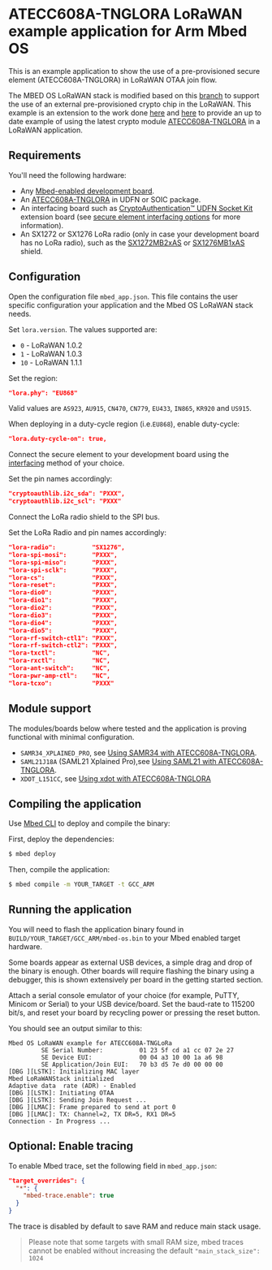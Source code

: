 # ATECC608A-TNGLORA LoRaWAN example application for Arm Mbed OS 

This is an example application to show the use of a pre-provisioned secure element (ATECC608A-TNGLORA) in LoRaWAN OTAA join flow.

The MBED OS LoRaWAN stack is modified based on this [branch](https://github.com/hasnainvirk/mbed-os/tree/ATECC608_PoC) to support the use of an external pre-provisioned crypto chip in the LoRaWAN. This example is an extension to the work done [here](https://github.com/ARMmbed/mbed-os-example-lorawan-atecc608a) and [here](https://github.com/MicrochipTech/cryptoauthlib/wiki/TTN-Getting-Started#software-packages-and-code-example) to provide an up to date example of using the latest crypto module [ATECC608A-TNGLORA](https://www.microchip.com/wwwproducts/en/ATECC608A-TNGLORA) in a LoRaWAN application.

## Requirements

You'll need the following hardware:

- Any [Mbed-enabled development board](https://os.mbed.com/platforms/).
- An [ATECC608A-TNGLORA](https://www.microchip.com/wwwproducts/en/ATECC608A-TNGLORA) in UDFN or SOIC package.
- An interfacing board such as [CryptoAuthentication™ UDFN Socket Kit](https://www.microchip.com/DevelopmentTools/ProductDetails/AT88CKSCKTUDFN-XPRO) extension board (see [secure element interfacing options](../HW/interfacing.md) for more information).
- An SX1272 or SX1276 LoRa radio (only in case your development board has no LoRa radio), such as the [SX1272MB2xAS](https://os.mbed.com/components/SX1272MB2xAS/) or [SX1276MB1xAS](https://os.mbed.com/components/SX1276MB1xAS/) shield.

## Configuration

Open the configuration file `mbed_app.json`. This file contains the user specific configuration your application and the Mbed OS LoRaWAN stack needs.

Set `lora.version`. The values supported are:

* `0` - LoRaWAN 1.0.2
* `1` - LoRaWAN 1.0.3
* `10` - LoRaWAN 1.1.1

Set the region:

```json
"lora.phy": "EU868"
```

Valid values are `AS923`, `AU915`, `CN470`, `CN779`, `EU433`, `IN865`, `KR920` and `US915`.

When deploying in a duty-cycle region (i.e.`EU868`), enable duty-cycle:

```json
"lora.duty-cycle-on": true,
```

Connect the secure element to your development board using the [interfacing](../HW/interfacing.md) method of your choice.

Set the pin names accordingly:

```json
"cryptoauthlib.i2c_sda": "PXXX",
"cryptoauthlib.i2c_scl": "PXXX"
```

Connect the LoRa radio shield to the SPI bus.

Set the LoRa Radio and pin names accordingly:

```json
"lora-radio":          "SX1276",
"lora-spi-mosi":       "PXXX",
"lora-spi-miso":       "PXXX",
"lora-spi-sclk":       "PXXX",
"lora-cs":             "PXXX",
"lora-reset":          "PXXX",
"lora-dio0":           "PXXX",
"lora-dio1":           "PXXX",
"lora-dio2":           "PXXX",
"lora-dio3":           "PXXX",
"lora-dio4":           "PXXX",
"lora-dio5":           "PXXX",
"lora-rf-switch-ctl1": "PXXX",
"lora-rf-switch-ctl2": "PXXX",
"lora-txctl":          "NC",
"lora-rxctl":          "NC",
"lora-ant-switch":     "NC",
"lora-pwr-amp-ctl":    "NC",
"lora-tcxo":           "PXXX"
```
 

## Module support

The modules/boards below where tested and the application is proving functional with minimal configuration.

- `SAMR34_XPLAINED_PRO`, see [Using SAMR34 with ATECC608A-TNGLORA](../HW/samr34_xplained.md).
- `SAML21J18A` (SAML21 Xplained Pro),see [Using SAML21 with ATECC608A-TNGLORA](../HW/saml21_xplained.md).
- `XDOT_L151CC`, see [Using xdot with ATECC608A-TNGLORA](../HW/xdot.md)

## Compiling the application

Use [Mbed CLI](https://os.mbed.com/docs/mbed-os/v5.14/tools/developing-mbed-cli.html) to deploy and compile the binary:

First, deploy the dependencies:

```sh
$ mbed deploy
```

Then, compile the application:

```sh
$ mbed compile -m YOUR_TARGET -t GCC_ARM
```

## Running the application

You will need to flash the application binary found in `BUILD/YOUR_TARGET/GCC_ARM/mbed-os.bin` to your Mbed enabled target hardware.

Some boards appear as external USB devices, a simple drag and drop of the binary is enough.
Other boards will require flashing the binary using a debugger, this is shown extensively per board in the getting started section.

Attach a serial console emulator of your choice (for example, PuTTY, Minicom or Serial) to your USB device/board. Set the baud-rate to 115200 bit/s, and reset your board by recycling power or pressing the reset button.

You should see an output similar to this:

```
Mbed OS LoRaWAN example for ATECC608A-TNGLoRa 
         SE Serial Number:          01 23 5f cd a1 cc 07 2e 27 
         SE Device EUI:             00 04 a3 10 00 1a a6 98 
         SE Application/Join EUI:   70 b3 d5 7e d0 00 00 00 
[DBG ][LSTK]: Initializing MAC layer
Mbed LoRaWANStack initialized 
Adaptive data  rate (ADR) - Enabled 
[DBG ][LSTK]: Initiating OTAA
[DBG ][LSTK]: Sending Join Request ...
[DBG ][LMAC]: Frame prepared to send at port 0
[DBG ][LMAC]: TX: Channel=2, TX DR=5, RX1 DR=5
Connection - In Progress ...
```

## Optional: Enable tracing

To enable Mbed trace, set the following field in `mbed_app.json`:

```json
"target_overrides": {
  "*": {
    "mbed-trace.enable": true
  }
}
```

The trace is disabled by default to save RAM and reduce main stack usage.

>Please note that some targets with small RAM size, mbed traces cannot be enabled without increasing the default `"main_stack_size": 1024`
